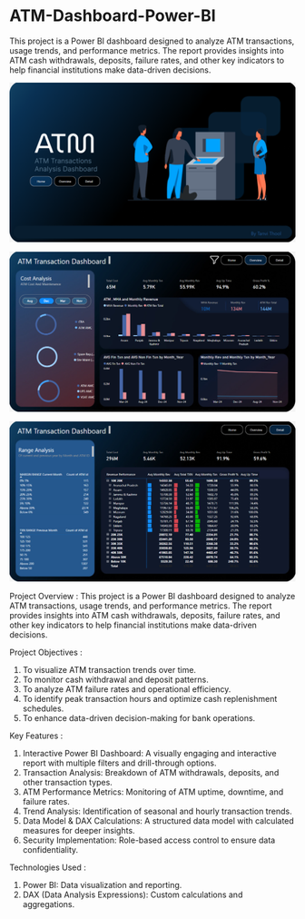 # ATM-Dashboard-Power-BI 
This project is a Power BI dashboard designed to analyze ATM transactions, usage trends, and performance metrics. The report provides insights into ATM cash withdrawals, deposits, failure rates, and other key indicators to help financial institutions make data-driven decisions.

![image alt](https://github.com/Tanvi-1306/ATM-Analytics-Dashboard---Power-BI-/blob/d1c7d1474cf7a449ce4bf97cadb0115c73dc5618/Screenshot%20(76).png)

![image alt](https://github.com/Tanvi-1306/ATM-Analytics-Dashboard---Power-BI-/blob/7e3230911c39b5dba7a22e5450c2c1138ac38c44/Screenshot%20(77).png)

![image alt](https://github.com/Tanvi-1306/ATM-Analytics-Dashboard---Power-BI-/blob/40b2ec92d0d046f91ce70834fc92f1c25fcb4ef2/Screenshot%20(78).png)

Project Overview :
This project is a Power BI dashboard designed to analyze ATM transactions, usage trends, and performance metrics. The report provides insights into ATM cash withdrawals, deposits, failure rates, and other key indicators to help financial institutions make data-driven decisions.

Project Objectives :
1. To visualize ATM transaction trends over time.
2. To monitor cash withdrawal and deposit patterns.
3. To analyze ATM failure rates and operational efficiency.
4. To identify peak transaction hours and optimize cash replenishment schedules.
5. To enhance data-driven decision-making for bank operations.

Key Features :
1. Interactive Power BI Dashboard: A visually engaging and interactive report with multiple filters and drill-through options.
2. Transaction Analysis: Breakdown of ATM withdrawals, deposits, and other transaction types.
3. ATM Performance Metrics: Monitoring of ATM uptime, downtime, and failure rates.
4. Trend Analysis: Identification of seasonal and hourly transaction trends.
5. Data Model & DAX Calculations: A structured data model with calculated measures for deeper insights.
6. Security Implementation: Role-based access control to ensure data confidentiality.

Technologies Used :
1. Power BI: Data visualization and reporting.
2. DAX (Data Analysis Expressions): Custom calculations and aggregations.
